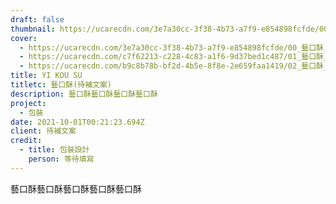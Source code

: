 ```yaml
---
draft: false
thumbnail: https://ucarecdn.com/3e7a30cc-3f38-4b73-a7f9-e854898fcfde/00_藝口酥_封面圖.webp
cover:
  - https://ucarecdn.com/3e7a30cc-3f38-4b73-a7f9-e854898fcfde/00_藝口酥_封面圖.webp
  - https://ucarecdn.com/c7f62213-c228-4c83-a1f6-9d37bed1c487/01_藝口酥_綜合展示.webp
  - https://ucarecdn.com/b9c8b78b-bf2d-4b5e-8f8e-2e659faa1419/02_藝口酥_內部卡片動畫.webp
title: YI KOU SU
titletc: 藝口酥(待補文案)
description: 藝口酥藝口酥藝口酥藝口酥
project:
  - 包裝
date: 2021-10-01T00:21:23.694Z
client: 待補文案
credit:
  - title: 包裝設計
    person: 等待填寫
---
```

藝口酥藝口酥藝口酥藝口酥藝口酥
